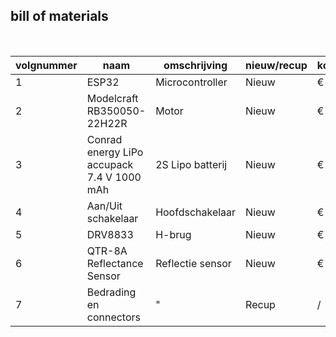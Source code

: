 ## bill of materials
<br />

|volgnummer|naam                                      |omschrijving    |nieuw/recup|kostprijs/stuk|aantal|subtotaal|
|----------|------------------------------------------|----------------|-----------|--------------|------|---------|
|         1|ESP32                                     |Microcontroller |Nieuw      |€ 9,99        |1     |€ 9,99   |
|         2|Modelcraft RB350050-22H22R                |Motor           |Nieuw      |€ 19,99       |2     |€ 39,98  |
|         3|Conrad energy LiPo accupack 7.4 V 1000 mAh|2S Lipo batterij|Nieuw      |€ 11,99       |1     |€ 11,99  |
|         4|Aan/Uit schakelaar                        |Hoofdschakelaar |Nieuw      |€ 6,49        |1     |€ 6,49   |
|         5|DRV8833                                   |H-brug          |Nieuw      |€ 3,00        |1     |€ 3,00   |
|         6|QTR-8A Reflectance Sensor                 |Reflectie sensor|Nieuw      |€ 11,35       |1     |€ 11,35  |
|         7|Bedrading en connectors                   | "              |Recup      | /            |/     |/        |

